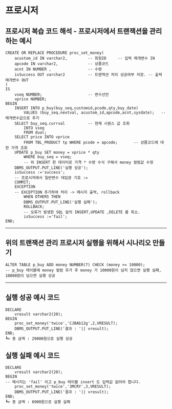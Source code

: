 # 프로시저
## 프로시저 복습 코드 해석 - 프로시저에서 트랜잭션을 관리하는 예시
    CREATE OR REPLACE PROCEDURE proc_set_money(
	    acustom_id IN varchar2,			-- 회원ID		-- 입력 매개변수 IN 
	    apcode IN varchar2,				-- 상품코드
	    acnt IN NUMBER ,				-- 수량
	    isSuccess OUT varchar2 			-- 트랜잭션 처리 성공여부 저장.	-- 출력 매개변수 OUT 
    )
    IS 
	    vseq NUMBER;					-- 변수선언
	    vprice NUMBER;
    BEGIN 
	    INSERT INTO p_buy(buy_seq,customid,pcode,qty,buy_date)
		    VALUES (buy_seq.nextval, acustom_id,apcode,acnt,sysdate);	-- 매개변수값으로 추가
	    SELECT buy_seq.currval			-- 현재 시퀀스 값 조회
		    INTO vseq
		    FROM dual;
	    SELECT price INTO vprice
		    FROM TBL_PRODUCT tp WHERE pcode = apcode;		-- 상품코드에 대한 가격 조회
	    UPDATE p_buy SET money = vprice * qty
		    WHERE buy_seq = vseq;							
            -- 위 INSERT 한 데이터로 가격 * 수량 수식 구해서 money 컬럼값 수정
	    DBMS_OUTPUT.PUT_LINE('실행 성공');
	    isSuccess :='success';								
        -- 프로시저에서 일반변수 대입문 기호 := 
	    COMMIT;
	    EXCEPTION 											
        -- EXCEPTION 추가하여 처리 -> 메시지 출력, rollback
		    WHEN OTHERS THEN 
		    DBMS_OUTPUT.PUT_LINE('실행 실패');
		    ROLLBACK;										
            -- 오류가 발생한 SQL 앞의 INSERT,UPDATE ,DELETE 를 취소.
		    isSuccess :='fail';
    END;

----------- 
## 위의 트랜잭션 관리 프로시저 실행을 위해서 시나리오 만들기
    ALTER TABLE p_buy ADD money NUMBER(7) CHECK (money >= 10000);
    -- p_buy 테이블에 money 컬럼 추가 후 money 가 10000원이 넘지 않으면 실행 실패, 10000원이 넘으면 실행 성공

----------------
## 실행 성공 예시 코드
    DECLARE 
	    vresult varchar2(20);
    BEGIN 
	    proc_set_money('twice','CJBAb12g',2,VRESULT);
	    DBMS_OUTPUT.PUT_LINE('결과 : '|| vresult);
    END;
    ┗> 총 금액 : 29000원으로 실행 성공

## 실행 실패 예시 코드
    DECLARE 
	    vresult varchar2(20);
    BEGIN 
    -- 메시지는 'fail' 이고 p_buy 테이블 insert 도 입력값 없어야 합니다.
	    proc_set_money('twice','3MCRY',3,VRESULT);
	    DBMS_OUTPUT.PUT_LINE('결과 : '|| vresult);
    END;
    ┗> 총 금액 : 6900원으로 실행 실패
